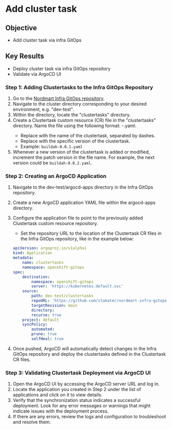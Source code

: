 # Add cluster task

## Objective

- Add cluster task via infra GitOps

## Key Results

- Deploy cluster task via infra GitOps repository
- Validate via ArgoCD UI

### Step 1: Adding Clustertasks to the Infra GitOps Repository

1. Go to the [Nordmart Infra GitOps repository](https://github.com/stakater/nordmart-infra-gitops-config/tree/main).
2. Navigate to the cluster directory corresponding to your desired environment, e.g. "dev-test".
3. Within the directory, locate the "clustertasks" directory.
4. Create a Clustertask custom resource (CR) file in the "clustertasks" directory. Name the file using the following format: <clustertask-name>-<chart-version>.yaml.
    - Replace <clustertask-name> with the name of the clustertask, separated by dashes.
    - Replace <chart-version> with the specific version of the clustertask.
    - Example: `buildah-0.0.1.yaml`
5. Whenever a new version of the clustertask is added or modified, increment the patch version in the file name. For example, the next version could be `buildah-0.0.2.yaml`.

### Step 2: Creating an ArgoCD Application

1. Navigate to the dev-test/argocd-apps directory in the Infra GitOps repository.
2. Create a new ArgoCD application YAML file within the argocd-apps directory.
3. Configure the application file to point to the previously added Clustertask custom resource repository.
    - Set the repository URL to the location of the Clustertask CR files in the Infra GitOps repository, like in the example below:

    ```yaml
    apiVersion: argoproj.io/v1alpha1
    kind: Application
    metadata:
        name: clustertasks
        namespace: openshift-gitops
    spec:
        destination:
            namespace: openshift-gitops
            server: 'https://kubernetes.default.svc'
        source:
            path: dev-test/clustertasks
            repoURL: 'https://github.com/stakater/nordmart-infra-gitops-config.git'
            targetRevision: main
            directory:
            recurse: true
        project: default
        syncPolicy:
            automated:
            prune: true
            selfHeal: true
    ```

4. Once pushed, ArgoCD will automatically detect changes in the Infra GitOps repository and deploy the clustertasks defined in the Clustertask CR files.

### Step 3: Validating Clustertask Deployment via ArgoCD UI

1. Open the ArgoCD UI by accessing the ArgoCD server URL and log in.
2. Locate the application you created in Step 2 under the list of applications and click on it to view details.
3. Verify that the synchronization status indicates a successful deployment. Look for any error messages or warnings that might indicate issues with the deployment process.
4. If there are any errors, review the logs and configuration to troubleshoot and resolve them.